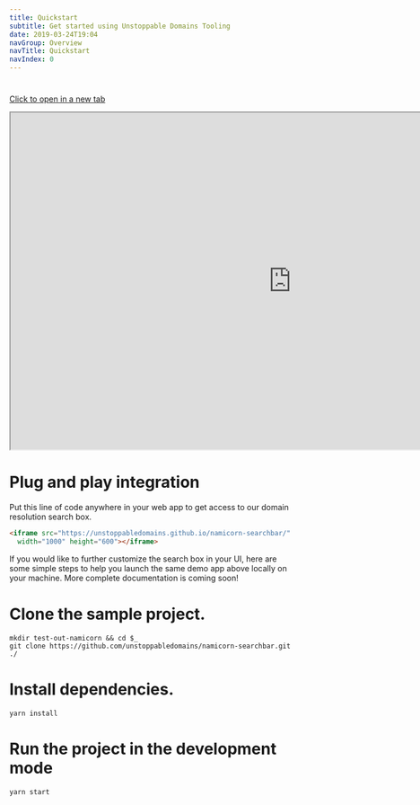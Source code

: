 ```yaml
---
title: Quickstart
subtitle: Get started using Unstoppable Domains Tooling
date: 2019-03-24T19:04
navGroup: Overview
navTitle: Quickstart
navIndex: 0
---
```



# 
 
 <a href="https://unstoppabledomains.github.io/namicorn-searchbar/" target="_blank">Click to open in a new tab</a>

<iframe src="https://unstoppabledomains.github.io/namicorn-searchbar/" width="1000" height="600"></iframe>



# Plug and play integration

Put this line of code anywhere in your web app to get access to our domain resolution search box.

```html
<iframe src="https://unstoppabledomains.github.io/namicorn-searchbar/"
  width="1000" height="600"></iframe>
```

If you would like to further customize the search box in your UI, here are some simple steps to help you launch the same demo app above locally on your machine. More complete documentation is coming soon!

# Clone the sample project.



```shell
mkdir test-out-namicorn && cd $_
git clone https://github.com/unstoppabledomains/namicorn-searchbar.git ./
```

# Install dependencies.

```shell
yarn install
```

# Run the project in the development mode

```shell
yarn start
```
